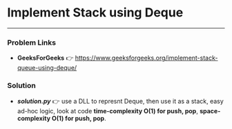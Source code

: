 # Implement Stack using Deque

---

### Problem Links
- **__GeeksForGeeks__** :point_right: https://www.geeksforgeeks.org/implement-stack-queue-using-deque/

### Solution
- **_solution.py_** :point_right: use a DLL to represnt Deque, then use it as a stack, easy ad-hoc logic, look at code **time-complexity O(1) for push, pop**, **space-complexity O(1) for push, pop**.
